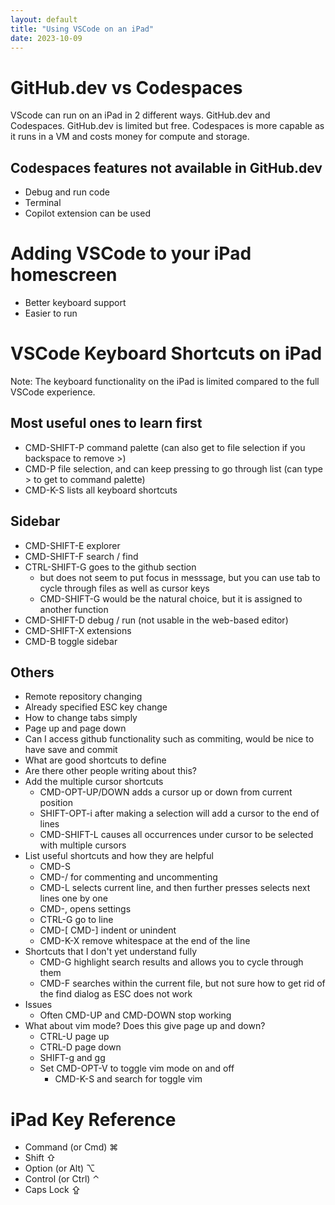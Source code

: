 ```yaml
---
layout: default
title: "Using VSCode on an iPad"
date: 2023-10-09
---
```


# GitHub.dev vs Codespaces

VScode can run on an iPad in 2 different ways. GitHub.dev and Codespaces. GitHub.dev is limited but free. Codespaces is more capable as it runs in a VM and costs money for compute and storage.

## Codespaces features not available in GitHub.dev

- Debug and run code
- Terminal
- Copilot extension can be used

# Adding VSCode to your iPad homescreen

- Better keyboard support
- Easier to run

# VSCode Keyboard Shortcuts on iPad

Note: The keyboard functionality on the iPad is limited compared to the full VSCode experience.

## Most useful ones to learn first

- CMD-SHIFT-P command palette (can also get to file selection if you backspace to remove >)
- CMD-P file selection, and can keep pressing to go through list (can type > to get to command palette)
- CMD-K-S lists all keyboard shortcuts

## Sidebar

- CMD-SHIFT-E explorer
- CMD-SHIFT-F search / find
- CTRL-SHIFT-G goes to the github section
    - but does not seem to put focus in messsage, but you can use tab to cycle through files as well as cursor keys
    - CMD-SHIFT-G would be the natural choice, but it is assigned to another function
- CMD-SHIFT-D debug / run (not usable in the web-based editor)
- CMD-SHIFT-X extensions
- CMD-B toggle sidebar

## Others

- Remote repository changing
- Already specified ESC key change
- How to change tabs simply
- Page up and page down
- Can I access github functionality such as commiting, would be nice to have save and commit
- What are good shortcuts to define
- Are there other people writing about this?
- Add the multiple cursor shortcuts
    - CMD-OPT-UP/DOWN adds a cursor up or down from current position
    - SHIFT-OPT-i after making a selection will add a cursor to the end of lines
    - CMD-SHIFT-L causes all occurrences under cursor to be selected with multiple cursors
- List useful shortcuts and how they are helpful
    - CMD-S
    - CMD-/ for commenting and uncommenting
    - CMD-L selects current line, and then further presses selects next lines one by one
    - CMD-, opens settings
    - CTRL-G go to line
    - CMD-[ CMD-] indent or unindent
    - CMD-K-X remove whitespace at the end of the line
- Shortcuts that I don't yet understand fully
    - CMD-G highlight search results and allows you to cycle through them
    - CMD-F searches within the current file, but not sure how to get rid of the find dialog as ESC does not work
- Issues
    - Often CMD-UP and CMD-DOWN stop working
- What about vim mode? Does this give page up and down?
    - CTRL-U page up
    - CTRL-D page down
    - SHIFT-g and gg
    - Set CMD-OPT-V to toggle vim mode on and off
        - CMD-K-S and search for toggle vim

# iPad Key Reference

- Command (or Cmd) ⌘
- Shift ⇧
- Option (or Alt) ⌥
- Control (or Ctrl) ⌃
- Caps Lock ⇪

